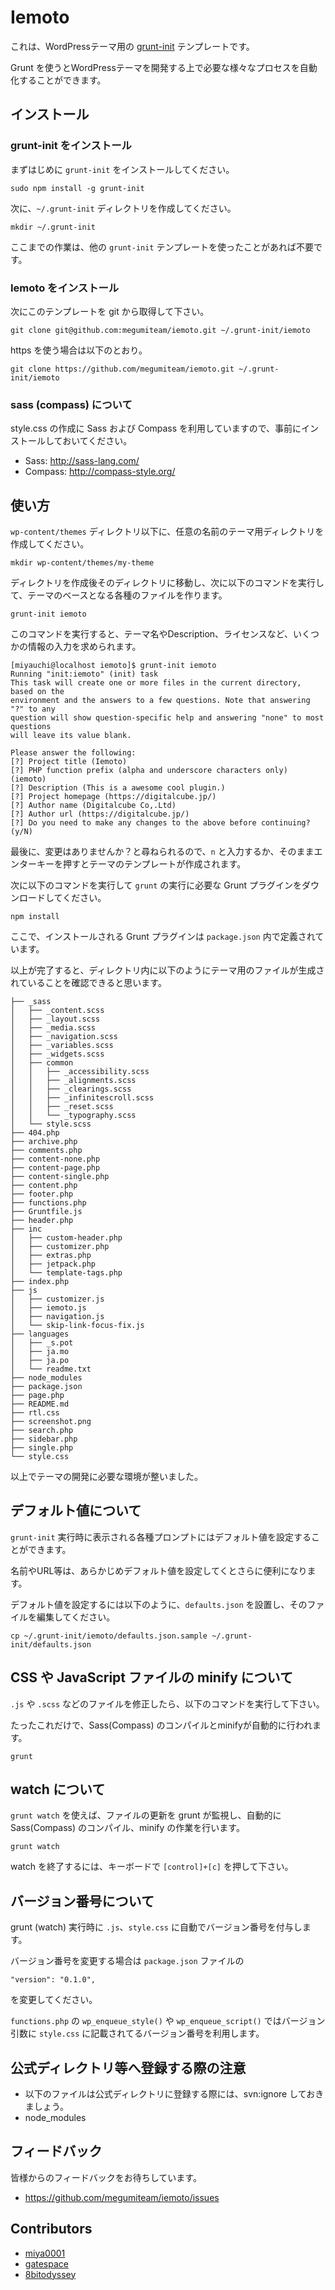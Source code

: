 # Iemoto

これは、WordPressテーマ用の [grunt-init](http://gruntjs.com/project-scaffolding) テンプレートです。

Grunt を使うとWordPressテーマを開発する上で必要な様々なプロセスを自動化することができます。

[underscores]: https://github.com/automattic/_s
[grunt-init]: http://gruntjs.com/project-scaffolding

## インストール

### grunt-init をインストール

まずはじめに `grunt-init` をインストールしてください。

```
sudo npm install -g grunt-init
```

次に、`~/.grunt-init` ディレクトリを作成してください。

```
mkdir ~/.grunt-init
```

ここまでの作業は、他の `grunt-init` テンプレートを使ったことがあれば不要です。

### Iemoto をインストール

次にこのテンプレートを git から取得して下さい。

```
git clone git@github.com:megumiteam/iemoto.git ~/.grunt-init/iemoto
```

https を使う場合は以下のとおり。

```
git clone https://github.com/megumiteam/iemoto.git ~/.grunt-init/iemoto
```

### sass (compass) について

style.css の作成に Sass および Compass を利用していますので、事前にインストールしておいてください。

* Sass: http://sass-lang.com/
* Compass: http://compass-style.org/

## 使い方

`wp-content/themes` ディレクトリ以下に、任意の名前のテーマ用ディレクトリを作成してください。

```
mkdir wp-content/themes/my-theme
```

ディレクトリを作成後そのディレクトリに移動し、次に以下のコマンドを実行して、テーマのベースとなる各種のファイルを作ります。

```
grunt-init iemoto
```

このコマンドを実行すると、テーマ名やDescription、ライセンスなど、いくつかの情報の入力を求められます。

```
[miyauchi@localhost iemoto]$ grunt-init iemoto
Running "init:iemoto" (init) task
This task will create one or more files in the current directory, based on the
environment and the answers to a few questions. Note that answering "?" to any
question will show question-specific help and answering "none" to most questions
will leave its value blank.

Please answer the following:
[?] Project title (Iemoto) 
[?] PHP function prefix (alpha and underscore characters only) (iemoto) 
[?] Description (This is a awesome cool plugin.) 
[?] Project homepage (https://digitalcube.jp/) 
[?] Author name (Digitalcube Co,.Ltd) 
[?] Author url (https://digitalcube.jp/) 
[?] Do you need to make any changes to the above before continuing? (y/N)
```

最後に、変更はありませんか？と尋ねられるので、`n` と入力するか、そのままエンターキーを押すとテーマのテンプレートが作成されます。

次に以下のコマンドを実行して `grunt` の実行に必要な Grunt プラグインをダウンロードしてください。

```
npm install
```

ここで、インストールされる Grunt プラグインは `package.json` 内で定義されています。

以上が完了すると、ディレクトリ内に以下のようにテーマ用のファイルが生成されていることを確認できると思います。

```
├── _sass
│   ├── _content.scss
│   ├── _layout.scss
│   ├── _media.scss
│   ├── _navigation.scss
│   ├── _variables.scss
│   ├── _widgets.scss
│   ├── common
│   │   ├── _accessibility.scss
│   │   ├── _alignments.scss
│   │   ├── _clearings.scss
│   │   ├── _infinitescroll.scss
│   │   ├── _reset.scss
│   │   └── _typography.scss
│   └── style.scss
├── 404.php
├── archive.php
├── comments.php
├── content-none.php
├── content-page.php
├── content-single.php
├── content.php
├── footer.php
├── functions.php
├── Gruntfile.js
├── header.php
├── inc
│   ├── custom-header.php
│   ├── customizer.php
│   ├── extras.php
│   ├── jetpack.php
│   └── template-tags.php
├── index.php
├── js
│   ├── customizer.js
│   ├── iemoto.js
│   ├── navigation.js
│   └── skip-link-focus-fix.js
├── languages
│   ├── _s.pot
│   ├── ja.mo
│   ├── ja.po
│   └── readme.txt
├── node_modules
├── package.json
├── page.php
├── README.md
├── rtl.css
├── screenshot.png
├── search.php
├── sidebar.php
├── single.php
└── style.css
```

以上でテーマの開発に必要な環境が整いました。

## デフォルト値について

`grunt-init` 実行時に表示される各種プロンプトにはデフォルト値を設定することができます。

名前やURL等は、あらかじめデフォルト値を設定してくとさらに便利になります。

デフォルト値を設定するには以下のように、`defaults.json` を設置し、そのファイルを編集してください。

```
cp ~/.grunt-init/iemoto/defaults.json.sample ~/.grunt-init/defaults.json
```

## CSS や JavaScript ファイルの minify について

`.js` や `.scss` などのファイルを修正したら、以下のコマンドを実行して下さい。

たったこれだけで、Sass(Compass) のコンパイルとminifyが自動的に行われます。

```
grunt
```

## watch について

`grunt watch` を使えば、ファイルの更新を grunt が監視し、自動的に Sass(Compass) のコンパイル、minify の作業を行います。

```
grunt watch
```

watch を終了するには、キーボードで `[control]+[c]` を押して下さい。

## バージョン番号について

grunt (watch) 実行時に `.js`、`style.css` に自動でバージョン番号を付与します。

バージョン番号を変更する場合は `package.json` ファイルの

```
"version": "0.1.0",
```

を変更してください。

`functions.php` の `wp_enqueue_style()` や `wp_enqueue_script()` ではバージョン引数に `style.css` に記載されてるバージョン番号を利用します。


## 公式ディレクトリ等へ登録する際の注意

* 以下のファイルは公式ディレクトリに登録する際には、svn:ignore しておきましょう。
 * node_modules

## フィードバック

皆様からのフィードバックをお待ちしています。

* https://github.com/megumiteam/iemoto/issues

## Contributors

* [miya0001](https://github.com/miya0001)
* [gatespace](https://github.com/gatespace)
* [8bitodyssey](https://github.com/8bitodyssey)

